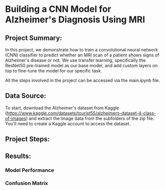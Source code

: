 # Building a CNN Model for Alzheimer's Diagnosis Using MRI

## Project Summary:
In this project, we demonstrate how to train a convolutional neural network (CNN) classifier to predict whether an MRI scan of a patient shows signs of Alzheimer's disease or not. We use transfer learning, specifically the ResNet50 pre-trained model as our base model, and add custom layers on top to fine-tune the model for our specific task.

All the steps involved in the project can be accessed via the main.ipynb file.

## Data Source:
To start, download the Alzheimer's dataset from Kaggle (https://www.kaggle.com/datasets/tourist55/alzheimers-dataset-4-class-of-images) and extract the image data from the subfolders of the zip file. You'll need to create a Kaggle account to access the dataset.

## Project Steps:

## Results:
### Model Performance
### Confusion Matrix
